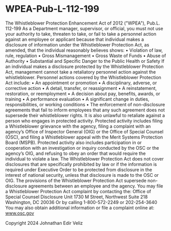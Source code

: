 # WPEA-Pub-L-112-199

The Whistleblower Protection Enhancement Act of 2012 ("WPEA"), Pub.L. 112-199
As a Department manager, supervisor, or official, you must not use your authority to take, threaten to take, or fail to take a personnel action against an employee or applicant because that individual makes a disclosure of information under the Whistleblower Protection Act, as amended, that the individual reasonably believes shows:
• Violation of law, rule, regulation • Gross Mismanagement
• Gross Waste of Funds
• Abuse of Authority
• Substantial and Specific Danger to the Public Health or Safety
If an individual makes a disclosure protected by the Whistleblower Protection Act, management cannot take a retaliatory personnel action against the whistleblower. Personnel actions covered by the Whistleblower Protection Act include:
• An appointment or promotion
• A disciplinary, adverse, or corrective action
• A detail, transfer, or reassignment
• A reinstatement, restoration, or reemployment
• A decision about pay, benefits, awards, or training
• A performance evaluation
• A significant change in duties, responsibilities, or working conditions
• The enforcement of non-disclosure agreements that fail to inform employees that any such agreement does
not supersede their whistleblower rights.
It is also unlawful to retaliate against a person who engages in protected activity. Protected activity includes filing a Whistleblower grievance with the agency, filing a complaint with an agency’s Office of Inspector General (OIG) or the Office of Special Counsel (OSC), and filing a Whistleblower appeal with the Merit Systems Protection Board (MSPB). Protected activity also includes participation in or cooperation with an investigation or inquiry conducted by the OSC or the agency’s OIG, and refusing to obey an order that would require the individual to violate a law.
The Whistleblower Protection Act does not cover disclosures that are specifically prohibited by law or if the information is required under Executive Order to be protected from disclosure in the interest of national security, unless that disclosure is made to the OSC or OIG.
The provisions of the Whistleblower Protection Act supersede non-disclosure agreements between an employee and the agency.
You may file a Whistleblower Protection Act complaint by contacting the:
Office of Special Counsel Disclosure Unit
1730 M Street, Northwest Suite 218
Washington, DC 20036
Or by calling 1-800-572-2249 or 202-254-3640
You may also obtain additional information or file a complaint online at:
www.osc.gov

 Copyright 2024 Johnathan Edir Veliz
 
